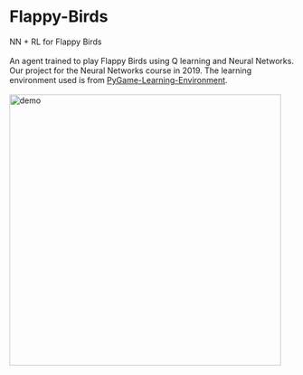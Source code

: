# Flappy-Birds
NN + RL for Flappy Birds
</br>
</br>
An agent trained to play Flappy Birds using Q learning and Neural Networks. Our project for the Neural Networks course in 2019. 
The learning environment used is from [PyGame-Learning-Environment](https://pygame-learning-environment.readthedocs.io/en/latest/user/games/flappybird.html).
</br>
</br>
<img src="demo.gif" alt="demo" height="480"/>

